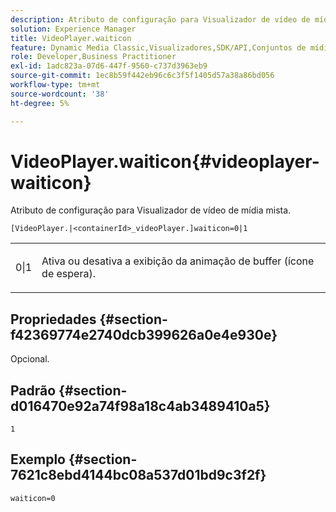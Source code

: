 ```yaml
---
description: Atributo de configuração para Visualizador de vídeo de mídia mista.
solution: Experience Manager
title: VideoPlayer.waiticon
feature: Dynamic Media Classic,Visualizadores,SDK/API,Conjuntos de mídias mistas
role: Developer,Business Practitioner
exl-id: 1adc823a-07d6-447f-9560-c737d3963eb9
source-git-commit: 1ec8b59f442eb96c6c3f5f1405d57a38a86bd056
workflow-type: tm+mt
source-wordcount: '38'
ht-degree: 5%

---
```


# VideoPlayer.waiticon{#videoplayer-waiticon}

Atributo de configuração para Visualizador de vídeo de mídia mista.

`[VideoPlayer.|<containerId>_videoPlayer.]waiticon=0|1`

<table id="table_C616483932C2482CA9794DDD7313FD7C"> 
 <tbody> 
  <tr> 
   <td colname="col1"> <p> <span class="codeph"> 0|1</span> </p> </td> 
   <td colname="col2"> <p> Ativa ou desativa a exibição da animação de buffer (ícone de espera). </p> </td> 
  </tr> 
 </tbody> 
</table>

## Propriedades {#section-f42369774e2740dcb399626a0e4e930e}

Opcional.

## Padrão {#section-d016470e92a74f98a18c4ab3489410a5}

`1`

## Exemplo {#section-7621c8ebd4144bc08a537d01bd9c3f2f}

```
waiticon=0
```
